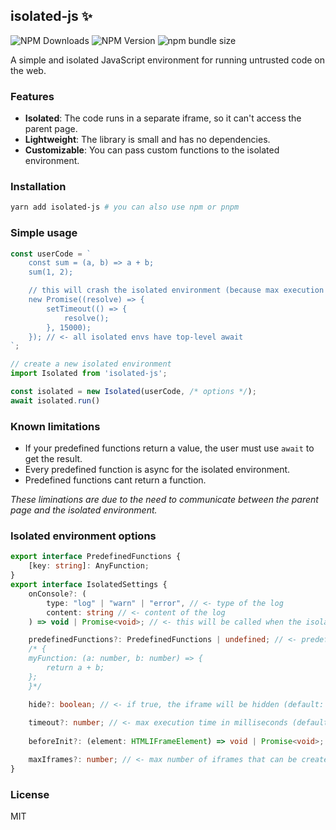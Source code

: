## isolated-js ✨
![NPM Downloads](https://img.shields.io/npm/dw/isolated-js)
![NPM Version](https://img.shields.io/npm/v/isolated-js)
![npm bundle size](https://img.shields.io/bundlephobia/minzip/isolated-js)

A simple and isolated JavaScript environment for running untrusted code on the web.

### Features
- **Isolated**: The code runs in a separate iframe, so it can't access the parent page.
- **Lightweight**: The library is small and has no dependencies.
- **Customizable**: You can pass custom functions to the isolated environment.

### Installation
```bash
yarn add isolated-js # you can also use npm or pnpm
```

### Simple usage
```js
const userCode = `
    const sum = (a, b) => a + b;
    sum(1, 2);

    // this will crash the isolated environment (because max execution time by default is 5 seconds)
    new Promise((resolve) => {
        setTimeout(() => {
            resolve();
        }, 15000);
    }); // <- all isolated envs have top-level await
`;

// create a new isolated environment
import Isolated from 'isolated-js';

const isolated = new Isolated(userCode, /* options */);
await isolated.run()
```

### Known limitations
- If your predefined functions return a value, the user must use `await` to get the result.
- Every predefined function is async for the isolated environment.
- Predefined functions cant return a function.

*These liminations are due to the need to communicate between the parent page and the isolated environment.*

### Isolated environment options
```ts
export interface PredefinedFunctions {
    [key: string]: AnyFunction;
}
export interface IsolatedSettings {
    onConsole?: (
        type: "log" | "warn" | "error", // <- type of the log
        content: string // <- content of the log
    ) => void | Promise<void>; // <- this will be called when the isolated environment logs something

    predefinedFunctions?: PredefinedFunctions | undefined; // <- predefined functions that the isolated environment can use, example:
    /* {
    myFunction: (a: number, b: number) => {
        return a + b;
    };
    }*/

    hide?: boolean; // <- if true, the iframe will be hidden (default: true)
    
    timeout?: number; // <- max execution time in milliseconds (default: 5000)
    
    beforeInit?: (element: HTMLIFrameElement) => void | Promise<void>; // <- this will be called before the isolated environment is initialized

    maxIframes?: number; // <- max number of iframes that can be created at once
}
```

### License
MIT
